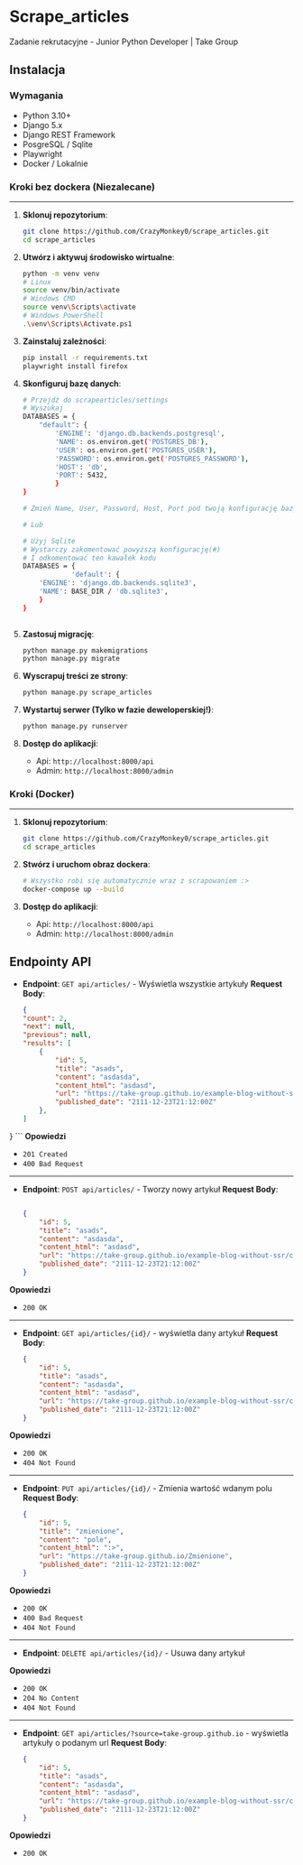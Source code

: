 # Scrape_articles

Zadanie rekrutacyjne - Junior Python Developer | Take Group

## Instalacja


### Wymagania 

- Python 3.10+
- Django 5.x
- Django REST Framework
- PosgreSQL / Sqlite
- Playwright
- Docker / Lokalnie 

### Kroki bez dockera (Niezalecane)
***

1. **Sklonuj repozytorium**:
    ```sh
    git clone https://github.com/CrazyMonkey0/scrape_articles.git
    cd scrape_articles
    ```

2. **Utwórz i aktywuj środowisko wirtualne**:
    ```sh
    python -m venv venv
    # Linux
    source venv/bin/activate  
    # Windows CMD
    source venv\Scripts\activate
    # Windows PowerShell
    .\venv\Scripts\Activate.ps1
    ```

3. **Zainstaluj zależności**:
    ```sh
    pip install -r requirements.txt
    playwright install firefox
    ```

4. **Skonfiguruj bazę danych**:
    ```sh
    # Przejdź do scrapearticles/settings
    # Wyszukaj 
    DATABASES = {
        "default": {
            'ENGINE': 'django.db.backends.postgresql',
            'NAME': os.environ.get('POSTGRES_DB'),
            'USER': os.environ.get('POSTGRES_USER'),
            'PASSWORD': os.environ.get('POSTGRES_PASSWORD'),
            'HOST': 'db',
            'PORT': 5432,
            }
    }

    # Zmień Name, User, Password, Host, Port pod twoją konfigurację bazy danych

    # Lub 

    # Użyj Sqlite
    # Wystarczy zakomentować powyższą konfigurację(#) 
    # I odkomentować ten kawałek kodu 
    DATABASES = {
                'default': {
        'ENGINE': 'django.db.backends.sqlite3',
        'NAME': BASE_DIR / 'db.sqlite3',
        }
    }
  
    ```

5. **Zastosuj migrację**:
    ```sh
    python manage.py makemigrations
    python manage.py migrate
    ```

6. **Wyscrapuj treści ze strony**:
    ```sh
    python manage.py scrape_articles
    ```

7. **Wystartuj serwer (Tylko w fazie deweloperskiej!)**:
    ```sh
    python manage.py runserver
    ```

8. **Dostęp do aplikacji**:
    - Api: `http://localhost:8000/api`
    - Admin: `http://localhost:8000/admin`

### Kroki (Docker)
***

1. **Sklonuj repozytorium**:
    ```sh
    git clone https://github.com/CrazyMonkey0/scrape_articles.git
    cd scrape_articles
    ```

2. **Stwórz i uruchom obraz dockera**:
    ```sh
    # Wszystko robi się automatycznie wraz z scrapowaniem :>
    docker-compose up --build
    ```

3. **Dostęp do aplikacji**:
    - Api: `http://localhost:8000/api`
    - Admin: `http://localhost:8000/admin`


## Endpointy API 


- **Endpoint**: `GET api/articles/` - Wyświetla wszystkie artykuły
**Request Body**:
    ```json
    {
    "count": 2,
    "next": null,
    "previous": null,
    "results": [
        {
            "id": 5,
            "title": "asads",
            "content": "asdasda",
            "content_html": "asdasd",
            "url": "https://take-group.github.io/example-blog-without-ssr/co-mozna-zrobic-ze-schabu-oprocz-kotletow-5-zaskakujacych-przepis",
            "published_date": "2111-12-23T21:12:00Z"
        },
    ]
}
    ```
**Opowiedzi**
- `201 Created`
- `400 Bad Request`

***

- **Endpoint**: `POST api/articles/` - Tworzy nowy artykuł
**Request Body**:
    ```json

    {
        "id": 5,
        "title": "asads",
        "content": "asdasda",
        "content_html": "asdasd",
        "url": "https://take-group.github.io/example-blog-without-ssr/co-mozna-zrobic-ze-schabu-oprocz-kotletow-5-zaskakujacych-przepis",
        "published_date": "2111-12-23T21:12:00Z"
    }
    ```
**Opowiedzi**
- `200 OK`

***

- **Endpoint**: `GET api/articles/{id}/` - wyświetla dany artykuł
**Request Body**:
    ```json
    {
        "id": 5,
        "title": "asads",
        "content": "asdasda",
        "content_html": "asdasd",
        "url": "https://take-group.github.io/example-blog-without-ssr/co-mozna-zrobic-ze-schabu-oprocz-kotletow-5-zaskakujacych-przepis",
        "published_date": "2111-12-23T21:12:00Z"
    }
    ```
**Opowiedzi**
- `200 OK`
- `404 Not Found`

***

- **Endpoint**: `PUT api/articles/{id}/` - Zmienia wartość wdanym polu
**Request Body**:
    ```json
    {
        "id": 5,
        "title": "zmienione",
        "content": "pole",
        "content_html": ":>",
        "url": "https://take-group.github.io/Zmienione",
        "published_date": "2111-12-23T21:12:00Z"
    }
    ```
**Opowiedzi**
- `200 OK`
- `400 Bad Request`
- `404 Not Found`

***

- **Endpoint**: `DELETE api/articles/{id}/` - Usuwa dany artykuł

**Opowiedzi**
- `200 OK`
- `204 No Content`
- `404 Not Found`

***

- **Endpoint**: `GET api/articles/?source=take-group.github.io` - wyświetla artykuły o podanym url
**Request Body**:
    ```json
    {
        "id": 5,
        "title": "asads",
        "content": "asdasda",
        "content_html": "asdasd",
        "url": "https://take-group.github.io/example-blog-without-ssr/co-mozna-zrobic-ze-schabu-oprocz-kotletow-5-zaskakujacych-przepis",
        "published_date": "2111-12-23T21:12:00Z"
    }
    ```
**Opowiedzi**
- `200 OK`
